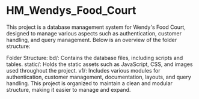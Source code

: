 # HM_Wendys_Food_Court
This project is a database management system for Wendy's Food Court, designed to manage various aspects such as authentication, customer handling, and query management. Below is an overview of the folder structure:

Folder Structure:
bd/: Contains the database files, including scripts and tables.
static/: Holds the static assets such as JavaScript, CSS, and images used throughout the project.
v1/: Includes various modules for authentication, customer management, documentation, layouts, and query handling.
This project is organized to maintain a clean and modular structure, making it easier to manage and expand.
